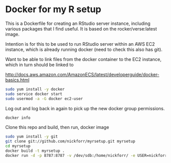 Docker for my R setup
=======================

This is a Dockerfile for creating an RStudio server instance, including various packages that I find useful. It is based on the rocker/verse:latest image.

Intention is for this to be used to run RStudio server within an AWS EC2 instance, which is already running docker (need to check this also has git).

Want to be able to link files from the docker container to the EC2 instance, which in turn should be linked to 


http://docs.aws.amazon.com/AmazonECS/latest/developerguide/docker-basics.html


```bash
sudo yum install -y docker
sudo service docker start
sudo usermod -a -G docker ec2-user
```
Log out and log back in again to pick up the new docker group permissions.
```bash
docker info
```

Clone this repo and build, then run, docker image
```bash
sudo yum install -y git
git clone git://github.com/nickforr/myrsetup.git myrsetup
cd myrsetup
docker build -t myrsetup .
docker run -d -p 8787:8787 -v /dev/sdb:/home/nickforr/ -e USER=nickforr -e PASSWORD=<password> rmyrsetup

```
